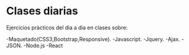 # Clases diarias

Ejercicios pràcticos del dìa a dìa en clases sobre:

-Maquetado(CSS3,Bootstrap,Responsive).
-Javascript.
-Jquery.
-Ajax.
-JSON.
-Node.js
-React
